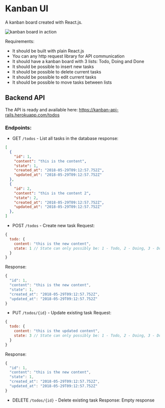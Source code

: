 # Kanban UI

A kanban board created with React.js.

![kanban board in action](https://media.giphy.com/media/MmOyryfBqRgv2Wg99C/giphy.gif)

Requirements:

- It should be built with plain React.js
- You can any http request library for API communication
- It should have a kanban board with 3 lists: Todo, Doing and Done
- It should be possible to insert new tasks
- It should be possible to delete current tasks
- It should be possible to edit current tasks
- It should be possible to move tasks between lists

## Backend API

The API is ready and available here: https://kanban-api-rails.herokuapp.com/todos

### Endpoints:

- GET `/todos` - List all tasks in the database
response: 
```json
[
  {
    "id": 1,
    "content": "this is the content",
    "state": 1,
    "created_at": "2018-05-29T09:12:57.752Z",
    "updated_at": "2018-05-29T09:12:57.752Z"
  },
  {
    "id": 2,
    "content": "this is the content 2",
    "state": 2,
    "created_at": "2018-05-29T09:12:57.752Z",
    "updated_at": "2018-05-29T09:12:57.752Z"
  },
]
```

- POST `/todos` - Create new task
Request:
```js
{
  todo: {
    content: "this is the new content",
    state: 1 // State can only possibly be: 1 - Todo, 2 - Doing, 3 - Done
  }
}
```
Response:
```js
{
  "id": 1,
  "content": "this is the new content",
  "state": 1,
  "created_at": "2018-05-29T09:12:57.752Z",
  "updated_at": "2018-05-29T09:12:57.752Z"
}
```

- PUT `/todos/{id}` - Update existing task
Request:
```js
{
  todo: {
    content: "this is the updated content",
    state: 3 // State can only possibly be: 1 - Todo, 2 - Doing, 3 - Done
  }
}
```
Response:
```js
{
  "id": 1,
  "content": "this is the new content",
  "state": 1,
  "created_at": "2018-05-29T09:12:57.752Z",
  "updated_at": "2018-05-29T09:12:57.752Z"
}
```

- DELETE `/todos/{id}` - Delete existing task
Response: Empty response